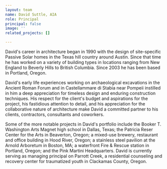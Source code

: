 ```yaml
---
layout: team
name: David Suttle, AIA
role: Principal
principal: false
image: ''
related_projects: []

---
```

David's career in architecture began in 1990 with the design of site-specific Passive Solar homes in the Texas hill country around Austin. Since that time he has worked on a variety of building types in locations ranging from New England to Beverly Hills to British Columbia. Since 2003 he has been based in Portland, Oregon.

David's early life experiences working on archaeological excavations in the Ancient Roman Forum and in Castellammare di Stabia near Pompeii instilled in him a deep appreciation for timeless design and enduring construction techniques. His respect for the client's budget and aspirations for the project, his fastidious attention to detail, and his appreciation for the collaborative nature of architecture make David a committed partner to his clients, contractors, consultants and coworkers.

Some of the more notable projects in David's portfolio include the Booker T. Washington Arts Magnet high school in Dallas, Texas; the Patricia Reser Center for the Arts in Beaverton, Oregon; a mixed-use brewery, restaurant and office building in Hood River, Oregon; a stainless steel pavilion at the Arnold Arboretum in Boston, MA; a waterfront Fire & Rescue station in Portland, Oregon; and the Pink Martini Headquarters. David is currently serving as managing principal on Parrott Creek, a residential counseling and recovery center for traumatized youth in Clackamas County, Oregon.